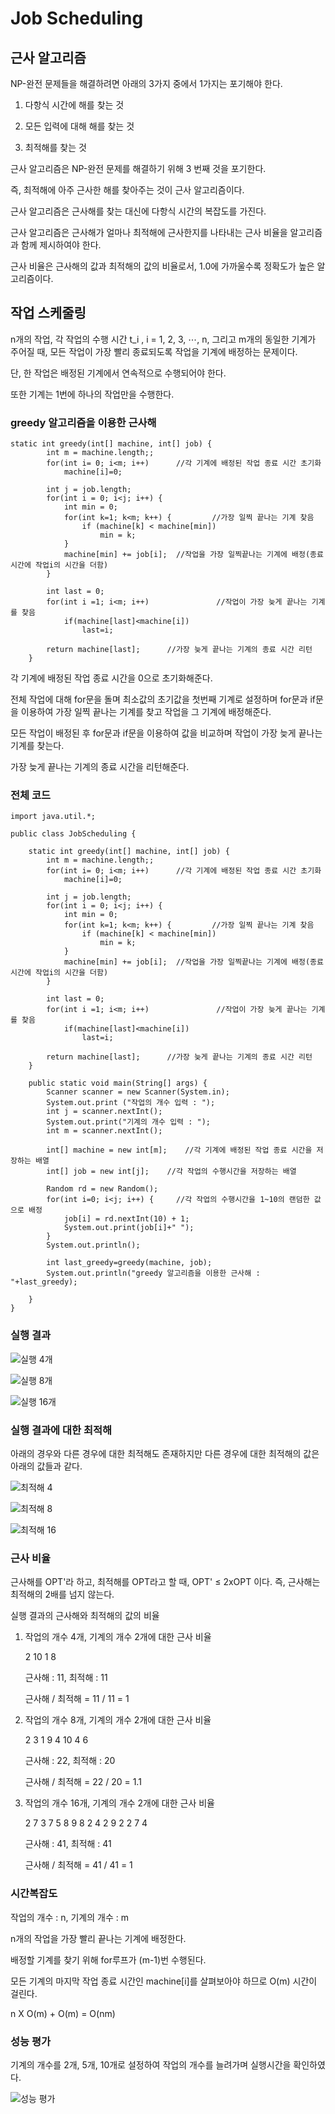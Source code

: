 # Job Scheduling

## 근사 알고리즘

NP-완전 문제들을 해결하려면 아래의 3가지 중에서 1가지는 포기해야 한다.

1. 다항식 시간에 해를 찾는 것 

2. 모든 입력에 대해 해를 찾는 것 

3. 최적해를 찾는 것

근사 알고리즘은 NP-완전 문제를 해결하기 위해 3 번째 것을 포기한다.  

즉, 최적해에 아주 근사한 해를 찾아주는 것이 근사 알고리즘이다.

근사 알고리즘은 근사해를 찾는 대신에 다항식 시간의 복잡도를 가진다. 

근사 알고리즘은 근사해가 얼마나 최적해에 근사한지를 나타내는 근사 비율을 알고리즘과 함께 제시하여야 한다.

근사 비율은 근사해의 값과 최적해의 값의 비율로서,  1.0에 가까울수록 정확도가 높은 알고리즘이다. 





## 작업 스케줄링

n개의 작업,  각 작업의 수행 시간 t_i , i = 1, 2, 3, ⋯, n,  그리고 m개의 동일한 기계가 주어질 때,  모든 작업이 가장 빨리 종료되도록 작업을 기계에 배정하는 문제이다. 

단, 한 작업은 배정된 기계에서 연속적으로 수행되어야 한다. 

또한 기계는 1번에 하나의 작업만을 수행한다.





### greedy 알고리즘을 이용한 근사해

```
static int greedy(int[] machine, int[] job) {
        int m = machine.length;;
        for(int i= 0; i<m; i++)      //각 기계에 배정된 작업 종료 시간 초기화
            machine[i]=0;

        int j = job.length;
        for(int i = 0; i<j; i++) {
            int min = 0;
            for(int k=1; k<m; k++) {         //가장 일찍 끝나는 기계 찾음
                if (machine[k] < machine[min])
                    min = k;
            }
            machine[min] += job[i];  //작업을 가장 일찍끝나는 기계에 배정(종료시간에 작업i의 시간을 더함)
        }

        int last = 0;
        for(int i =1; i<m; i++)               //작업이 가장 늦게 끝나는 기계를 찾음
            if(machine[last]<machine[i])
                last=i;

        return machine[last];      //가장 늦게 끝나는 기계의 종료 시간 리턴
    }
```

각 기계에 배정된 작업 종료 시간을 0으로 초기화해준다.

전체 작업에 대해 for문을 돌며 최소값의 초기값을 첫번째 기계로 설정하며 for문과 if문을 이용하여 가장 일찍 끝나는 기계를 찾고 작업을 그 기계에 배정해준다.

모든 작업이 배정된 후 for문과 if문을 이용하여 값을 비교하며 작업이 가장 늦게 끝나는 기계를 찾는다.

가장 늦게 끝나는 기계의 종료 시간을 리턴해준다.





### 전체 코드

```
import java.util.*;

public class JobScheduling {

    static int greedy(int[] machine, int[] job) {
        int m = machine.length;;
        for(int i= 0; i<m; i++)      //각 기계에 배정된 작업 종료 시간 초기화
            machine[i]=0;

        int j = job.length;
        for(int i = 0; i<j; i++) {
            int min = 0;
            for(int k=1; k<m; k++) {         //가장 일찍 끝나는 기계 찾음
                if (machine[k] < machine[min])
                    min = k;
            }
            machine[min] += job[i];  //작업을 가장 일찍끝나는 기계에 배정(종료시간에 작업i의 시간을 더함)
        }

        int last = 0;
        for(int i =1; i<m; i++)               //작업이 가장 늦게 끝나는 기계를 찾음
            if(machine[last]<machine[i])
                last=i;

        return machine[last];      //가장 늦게 끝나는 기계의 종료 시간 리턴
    }

    public static void main(String[] args) {
        Scanner scanner = new Scanner(System.in);
        System.out.print ("작업의 개수 입력 : ");
        int j = scanner.nextInt();
        System.out.print("기계의 개수 입력 : ");
        int m = scanner.nextInt();

        int[] machine = new int[m];    //각 기계에 배정된 작업 종료 시간을 저장하는 배열
        int[] job = new int[j];    //각 작업의 수행시간을 저장하는 배열

        Random rd = new Random();
        for(int i=0; i<j; i++) {     //각 작업의 수행시간을 1~10의 랜덤한 값으로 배정
            job[i] = rd.nextInt(10) + 1;
            System.out.print(job[i]+" ");
        }
        System.out.println();

        int last_greedy=greedy(machine, job);
        System.out.println("greedy 알고리즘을 이용한 근사해 : "+last_greedy);

    }
}
```





### 실행 결과

![실행 4개](https://user-images.githubusercontent.com/80511975/118969653-464c9380-b9a8-11eb-8798-9116834cfd11.PNG)

![실행 8개](https://user-images.githubusercontent.com/80511975/118969692-53698280-b9a8-11eb-8ee7-a4fd2a3bf848.PNG)

![실행 16개](https://user-images.githubusercontent.com/80511975/118969744-63816200-b9a8-11eb-8cdd-4fae41bf5bd8.PNG)





### 실행 결과에 대한 최적해

아래의 경우와 다른 경우에 대한 최적해도 존재하지만 다른 경우에 대한 최적해의 값은 아래의 값들과 같다.

![최적해 4](https://user-images.githubusercontent.com/80511975/118976380-e659eb00-b9af-11eb-8680-24cdfb6212da.PNG)

![최적해 8](https://user-images.githubusercontent.com/80511975/118976414-f07be980-b9af-11eb-838f-fd0833ad6229.PNG)

![최적해 16](https://user-images.githubusercontent.com/80511975/118976462-feca0580-b9af-11eb-8110-ebb6caeb7385.PNG)





### 근사 비율

근사해를 OPT'라 하고, 최적해를 OPT라고 할 때,  OPT' ≤ 2xOPT 이다. 즉, 근사해는 최적해의 2배를 넘지 않는다.

실행 결과의 근사해와 최적해의 값의 비율

1. 작업의 개수 4개, 기계의 개수 2개에 대한 근사 비율

   2  10  1  8

   근사해 : 11, 최적해 : 11

   근사해 / 최적해 = 11 / 11 = 1

2. 작업의 개수 8개, 기계의 개수 2개에 대한 근사 비율

   2  3  1  9  4  10  4  6  

   근사해 : 22, 최적해 : 20

   근사해 / 최적해 = 22 / 20 = 1.1

3. 작업의 개수 16개, 기계의 개수 2개에 대한 근사 비율

   2  7  3  7  5  8  9  8  2  4  2  9  2  2  7  4  

   근사해 : 41, 최적해 : 41

   근사해 / 최적해 = 41 / 41 = 1





### 시간복잡도

작업의 개수 : n, 기계의 개수 : m

n개의 작업을 가장 빨리 끝나는 기계에 배정한다.

배정할 기계를 찾기 위해 for루프가 (m-1)번 수행된다.

모든 기계의 마지막 작업 종료 시간인 machine[i]를 살펴보아야 하므로 O(m) 시간이 걸린다.

n X O(m) + O(m) = O(nm)





### 성능 평가

기계의 개수를 2개, 5개, 10개로 설정하여 작업의 개수를 늘려가며 실행시간을 확인하였다.

![성능 평가](https://user-images.githubusercontent.com/80511975/118982640-96325700-b9b6-11eb-8494-a5a6a1cba903.PNG)

